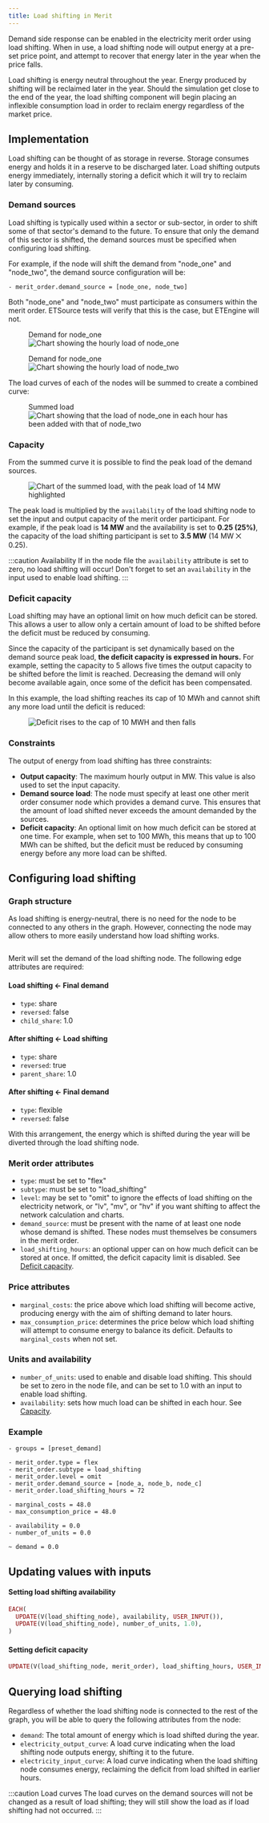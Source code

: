 ```yaml
---
title: Load shifting in Merit
---
```


Demand side response can be enabled in the electricity merit order using load shifting. When in use, a load shifting node will output energy at a pre-set price point, and attempt to recover that energy later in the year when the price falls.

Load shifting is energy neutral throughout the year. Energy produced by shifting will be reclaimed later in the year. Should the simulation get close to the end of the year, the load shifting component will begin placing an inflexible consumption load in order to reclaim energy regardless of the market price.

## Implementation

Load shifting can be thought of as storage in reverse. Storage consumes energy and holds it in a reserve to be discharged later. Load shifting outputs energy immediately, internally storing a deficit which it will try to reclaim later by consuming.

### Demand sources

Load shifting is typically used within a sector or sub-sector, in order to shift some of that sector's demand to the future. To ensure that only the demand of this sector is shifted, the demand sources must be specified when configuring load shifting.

For example, if the node will shift the demand from "node_one" and "node_two", the demand source configuration will be:

```
- merit_order.demand_source = [node_one, node_two]
```

Both "node_one" and "node_two" must participate as consumers within the merit order. ETSource tests will verify that this is the case, but ETEngine will not.

<div className="images-row">
  <figure>
    <figcaption className="image-title">Demand for node_one</figcaption>
    <img src="/img/docs/contrib/load-shifting/demand-node_one.png" alt="Chart showing the hourly load of node_one" />
  </figure>
  <figure>
    <figcaption className="image-title">Demand for node_one</figcaption>
    <img src="/img/docs/contrib/load-shifting/demand-node_two.png" alt="Chart showing the hourly load of node_two" />
  </figure>
</div>

The load curves of each of the nodes will be summed to create a combined curve:

<figure style={{ textAlign: "center" }}>
  <figcaption className="image-title">Summed load</figcaption>
  <img src="/img/docs/contrib/load-shifting/demand-summed.png" alt="Chart showing that the load of node_one in each hour has been added with that of node_two" />
</figure>

### Capacity

From the summed curve it is possible to find the peak load of the demand sources.

<figure style={{ textAlign: "center" }}>
  <img src="/img/docs/contrib/load-shifting/demand-peak.png" alt="Chart of the summed load, with the peak load of 14 MW highlighted" />
</figure>

The peak load is multiplied by the `availability` of the load shifting node to set the input and output capacity of the merit order participant. For example, if the peak load is **14 MW** and the availability is set to **0.25 (25%)**, the capacity of the load shifting participant is set to **3.5 MW** (14 MW ⨉ 0.25).

:::caution Availability
If in the node file the `availability` attribute is set to zero, no load shifting will occur! Don't forget to set an `availability` in the input used to enable load shifting.
:::

### Deficit capacity

Load shifting may have an optional limit on how much deficit can be stored. This allows a user to allow only a certain amount of load to be shifted before the deficit must be reduced by consuming.

Since the capacity of the participant is set dynamically based on the demand source peak load, **the deficit capacity is expressed in hours.** For example, setting the capacity to 5 allows five times the output capacity to be shifted before the limit is reached. Decreasing the demand will only become available again, once some of the deficit has been compensated.

In this example, the load shifting reaches its cap of 10 MWh and cannot shift any more load until the deficit is reduced:

<figure style={{ textAlign: "center" }}>
  <img src="/img/docs/contrib/load-shifting/deficit-cap.png" alt="Deficit rises to the cap of 10 MWH and then falls" />
</figure>

### Constraints

The output of energy from load shifting has three constraints:

* **Output capacity**: The maximum hourly output in MW. This value is also used to set the input capacity.
* **Demand source load**: The node must specify at least one other merit order consumer node which provides a demand curve. This ensures that the amount of load shifted never exceeds the amount demanded by the sources.
* **Deficit capacity**: An optional limit on how much deficit can be stored at one time. For example, when set to 100 MWh, this means that up to 100 MWh can be shifted, but the deficit must be reduced by consuming energy before any more load can be shifted.

## Configuring load shifting

### Graph structure

As load shifting is energy-neutral, there is no need for the node to be connected to any others in the graph. However, connecting the node may allow others to more easily understand how load shifting works.

<div style={{ textAlign: "center" }}>
  <img src="/img/docs/contrib/load-shifting/graph.png" alt="" />
</div>

Merit will set the demand of the load shifting node. The following edge attributes are required:

#### Load shifting ← Final demand

* `type`: share
* `reversed`: false
* `child_share`: 1.0

#### After shifting ← Load shifting

* `type`: share
* `reversed`: true
* `parent_share`: 1.0

#### After shifting ← Final demand

* `type`: flexible
* `reversed`: false

With this arrangement, the energy which is shifted during the year will be diverted through the load shifting node.

### Merit order attributes

* `type`: must be set to "flex"
* `subtype`: must be set to "load_shifting"
* `level`: may be set to "omit" to ignore the effects of load shifting on the electricity network, or "lv", "mv", or "hv" if you want shifting to affect the network calculation and charts.
* `demand_source`: must be present with the name of at least one node whose demand is shifted. These nodes must themselves be consumers in the merit order.
* `load_shifting_hours`: an optional upper can on how much deficit can be stored at once. If omitted, the deficit capacity limit is disabled. See [Deficit capacity](#deficit-capacity).

### Price attributes

* `marginal_costs`: the price above which load shifting will become active, producing energy with the aim of shifting demand to later hours.
* `max_consumption_price`: determines the price below which load shifting will attempt to consume energy to balance its deficit. Defaults to `marginal_costs` when not set.

### Units and availability

* `number_of_units`: used to enable and disable load shifting. This should be set to zero in the node file, and can be set to 1.0 with an input to enable load shifting.
* `availability`: sets how much load can be shifted in each hour. See [Capacity](#capacity).

### Example

```
- groups = [preset_demand]

- merit_order.type = flex
- merit_order.subtype = load_shifting
- merit_order.level = omit
- merit_order.demand_source = [node_a, node_b, node_c]
- merit_order.load_shifting_hours = 72

- marginal_costs = 48.0
- max_consumption_price = 48.0

- availability = 0.0
- number_of_units = 0.0

~ demand = 0.0
```

## Updating values with inputs

#### Setting load shifting availability

```ruby
EACH(
  UPDATE(V(load_shifting_node), availability, USER_INPUT()),
  UPDATE(V(load_shifting_node), number_of_units, 1.0),
)
```

#### Setting deficit capacity

```ruby
UPDATE(V(load_shifting_node, merit_order), load_shifting_hours, USER_INPUT())
```

## Querying load shifting

Regardless of whether the load shifting node is connected to the rest of the graph, you will be able to query the following attributes from the node:

* `demand`: The total amount of energy which is load shifted during the year.
* `electricity_output_curve`: A load curve indicating when the load shifting node outputs energy, shifting it to the future.
* `electricity_input_curve`: A load curve indicating when the load shifting node consumes energy, reclaiming the deficit from load shifted in earlier hours.

:::caution Load curves
The load curves on the demand sources will not be changed as a result of load shifting; they will still show the load as if load shifting had not occurred.
:::
